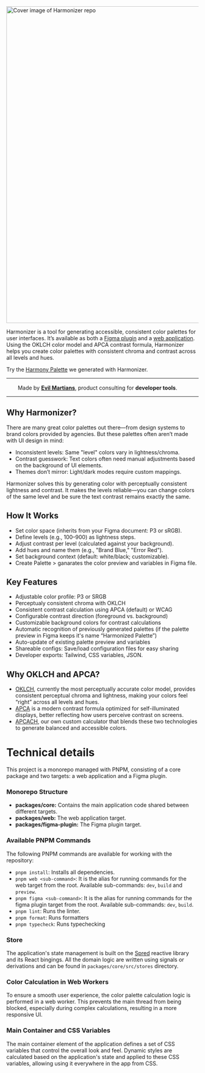 <img width="830" alt="Cover image of Harmonizer repo" src="https://github.com/user-attachments/assets/add68fe5-f4f9-4142-a0a1-7ad134674575" />

Harmonizer is a tool for generating accessible, consistent color palettes for user interfaces. It’s available as both a [Figma plugin](https://www.figma.com/community/plugin/1483474069475958506/harmonizer) and a [web application](https://harmonizer.evilmartians.com/). Using the OKLCH color model and APCA contrast formula, Harmonizer helps you create color palettes with consistent chroma and contrast across all levels and hues.

Try the [Harmony Palette](https://www.figma.com/community/file/1287828769207775946) we generated with Harmonizer.

---

<img src="https://cdn.evilmartians.com/badges/logo-no-label.svg" alt="" width="22" height="16" />  Made
by
<b><a href="https://evilmartians.com/devtools?utm_source=harmonizer&utm_campaign=devtools-button&utm_medium=github">Evil
Martians</a></b>, product consulting for <b>developer tools</b>.

---

## Why Harmonizer?

There are many great color palettes out there—from design systems to brand colors provided by agencies. But these palettes often aren’t made with UI design in mind:

- Inconsistent levels: Same "level" colors vary in lightness/chroma.
- Contrast guesswork: Text colors often need manual adjustments based on the background of UI elements.
- Themes don’t mirror: Light/dark modes require custom mappings.

Harmonizer solves this by generating color with perceptually consistent lightness and contrast. It makes the levels reliable—you can change colors of the same level and be sure the text contrast remains exactly the same.

## How It Works

- Set color space (inherits from your Figma document: P3 or sRGB).
- Define levels (e.g., 100–900) as lightness steps.
- Adjust contrast per level (calculated against your background).
- Add hues and name them (e.g., "Brand Blue," "Error Red").
- Set background context (default: white/black; customizable).
- Create Palette > ganarates the color preview and variables in Figma file.

## Key Features

- Adjustable color profile: P3 or SRGB
- Perceptualy consistent chroma with OKLCH
- Consistent contrast calculation using APCA (default) or WCAG
- Configurable contrast direction (foreground vs. background)
- Customizable background colors for contrast calculations
- Automatic recognition of previously generated palettes (if the palette preview in Figma keeps it's name “Harmonized Palette”)
- Auto-update of existing palette preview and variables
- Shareable configs: Save/load configuration files for easy sharing
- Developer exports: Tailwind, CSS variables, JSON.

## Why OKLCH and APCA?

- [OKLCH](https://oklch.com/#0.6486,0.2959,24.56,100), currently the most perceptually accurate color model, provides consistent perceptual chroma and lightness, making your colors feel “right” across all levels and hues.
- [APCA](https://git.apcacontrast.com/documentation/APCA_in_a_Nutshell) is a modern contrast formula optimized for self-illuminated displays, better reflecting how users perceive contrast on screens.
- [APCACH](https://github.com/antiflasher/apcach), our own custom calculator that blends these two technologies to generate balanced and accessible colors.

# Technical details

This project is a monorepo managed with PNPM, consisting of a core package and two targets: a web application and a Figma plugin.

### Monorepo Structure

- **packages/core:** Contains the main application code shared between different targets.
- **packages/web:** The web application target.
- **packages/figma-plugin:** The Figma plugin target.

### Available PNPM Commands

The following PNPM commands are available for working with the repository:

- `pnpm install`: Installs all dependencies.
- `pnpm web <sub-command>`: It is the alias for running commands for the web target from the root. Available sub-commands: `dev`, `build` and `preview`.
- `pnpm figma <sub-command>`: It is the alias for running commands for the figma plugin target from the root. Available sub-commands: `dev`, `build`.
- `pnpm lint`: Runs the linter.
- `pnpm format`: Runs formatters
- `pnpm typecheck`: Runs typechecking

### Store

The application's state management is built on the [Spred](https://github.com/art-bazhin/spred) reactive library and its React bingings. All the domain logic are written using signals or derivations and can be found in `packages/core/src/stores` directory.

### Color Calculation in Web Workers

To ensure a smooth user experience, the color palette calculation logic is performed in a web worker. This prevents the main thread from being blocked, especially during complex calculations, resulting in a more responsive UI.

### Main Container and CSS Variables

The main container element of the application defines a set of CSS variables that control the overall look and feel. Dynamic styles are calculated based on the application's state and applied to these CSS variables, allowing using it everywhere in the app from CSS.
